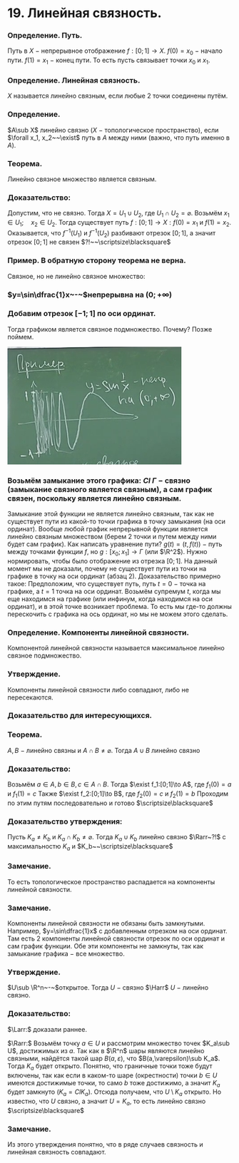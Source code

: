 # 19. Линейная связность.

### Определение. Путь.
Путь в $X~-~$непрерывное отображение $f:[0;1]\to X$.
$f(0)=x_0~-~$начало пути.
$f(1)=x_1~-~$конец пути.
То есть пусть связывает точки $x_0$ и $x_1$.

### Определение. Линейная связность.
$X$ называется линейно связным, если любые $2$ точки соединены путём.

### Определение.
$A\sub X$ линейно связно $(X~-~$топологическое пространство$)$, если
$\forall x_1, x_2~~\exist$ путь в $A$ между ними (важно, что путь именно в $A$).

### Теорема.
Линейно связное множество является связным.

### Доказательство:
Допустим, что не связно.
Тогда $X=U_1\cup U_2$, где $U_1\cap U_2=\varnothing$.
Возьмём $x_1\in U_1;\quad x_2\in U_2$.
Тогда существует путь $f:[0;1]\to X:f(0)=x_1$ и $f(1)=x_2$.
Оказывается, что $f^{-1}(U_1)$ и $f^{-1}(U_2)$
 разбивают отрезок $[0;1]$, а значит отрезок $[0;1]$ не связен $?!~~\scriptsize\blacksquare$

### Пример. В обратную сторону теорема не верна.
Связное, но не линейно связное множество:

### $y=\sin\dfrac{1}x~-~$непрерывна на $(0;+\infty)$

### Добавим отрезок $[-1;1]$ по оси ординат.
Тогда графиком является связное подмножество.
Почему? Позже поймем.

![Untitled](sem2/notes/topology/notes/15-04-24/Untitled.png)

### Возьмём замыкание этого графика: $Cl~\Gamma~-~$связно (замыкание связного является связным), а сам график связен, поскольку является линейно связным.
Замыкание этой функции не является линейно связным, так как не существует пути из какой-то точки графика в точку замыкания (на оси ординат).
Вообще любой график непрерывной функции является линейно связным множеством (берем $2$ точки и путем между ними будет сам график).
Как написать уравнение пути? $g(t)=\big(t,f(t)\big)~-~$путь между точками функции $f$, но $g:[x_0;x_1]\to \Gamma$ (или $\R^2$). Нужно нормировать, чтобы было отображение из отрезка $[0;1]$.
На данный момент мы не доказали, почему не существует пути из точки на графике в точку на оси ординат (абзац $2$).
Доказательство примерно такое:
Предположим, что существует путь, путь $t=0~-~$точка на графике, а
$t=1$ точка на оси ординат. Возьмём супремум $t$, когда мы еще находимся на графике (или инфинум, когда находимся на оси ординат), и в этой точке возникает проблема.
То есть мы где-то должны перескочить с графика на ось ординат, но мы не можем этого сделать.

### Определение. Компоненты линейной связности.
Компонентой линейной связности называется максимальное линейно связное подмножество.

### Утверждение.
Компоненты линейной связности либо совпадают, либо не пересекаются.

### Доказательство для интересующихся.

### Теорема.
$A,B~-~$линейно связны и $A\cap B\ne\varnothing$.
Тогда $A\cup B$ линейно связно

### Доказательство:
Возьмём $a\in A,b\in B,c\in A\cap B$.
Тогда $\exist f_1:[0;1]\to A$, где $f_1(0)=a$ и $f_1(1)=c$
Также $\exist f_2:[0;1]\to B$, где $f_2(0)=c$ и $f_2(1)=b$
Проходим по этим путям последовательно и готово  $\scriptsize\blacksquare$

### Доказательство утверждения:
Пусть $K_a\ne K_b$ и $K_a\cap K_b\ne\varnothing$.
Тогда $K_a\cup K_b$ линейно связно $\Rarr~?!$ с максимальностю $K_a$ и $K_b~~\scriptsize\blacksquare$

### Замечание.
То есть топологическое пространство распадается на компоненты линейной связности.

### Замечание.
Компоненты линейной связности не обязаны быть замкнутыми.
Например, $y=\sin\dfrac{1}x$ с добавленным отрезком на оси ординат.
Там есть $2$ компоненты линейной связности отрезок по оси ординат и сам график функции.
Обе эти компоненты не замкнуты, так как замыкание графика $-$ все множество.

### Утверждение.
$U\sub \R^n~-~$открытое.
Тогда $U~-~$связно $\Harr$ $U~-~$линейно связно.

### Доказательство:
$\Larr:$ доказали раннее.

$\Rarr:$
Возьмём точку $a\in U$ и рассмотрим множество точек $K_a\sub U$, достижимых из $a$. Так как в $\R^n$ шары являются линейно связными, найдётся такой шар $B(a,\varepsilon)$, что $B(a,\varepsilon)\sub K_a$. Тогда $K_a$ будет открыто.
Понятно, что граничные точки тоже будут включены, так как если в каком-то шаре (окрестности) точки $b\in U$ имеются достижимые точки, то само $b$ тоже достижимо, а значит $K_a$ будет замкнуто $(K_a=ClK_a)$.
Отсюда получаем, что $U\setminus K_a$ открыто. Но известно, что $U$ связно, а значит $U=K_a$, то есть линейно связно  $\scriptsize\blacksquare$

### Замечание.
Из этого утверждения понятно, что в ряде случаев связность и линейная связность совпадают.